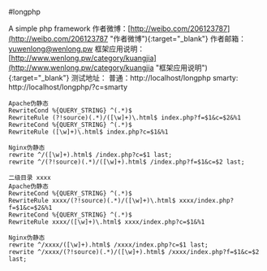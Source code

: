 #longphp

A simple php framework
作者微博：[http://weibo.com/206123787](http://weibo.com/206123787 "作者微博"){:target="_blank"}
作者邮箱：<yuwenlong@wenlong.pw>
框架应用说明：[http://www.wenlong.pw/category/kuangjia](http://www.wenlong.pw/category/kuangjia "框架应用说明"){:target="_blank"}
测试地址：
普通：http://localhost/longphp
smarty: http://localhost/longphp/?c=smarty

```
Apache伪静态
RewriteCond %{QUERY_STRING} ^(.*)$
RewriteRule (?!source)(.*)/([\w]+)\.html$ index.php?f=$1&c=$2&%1
RewriteCond %{QUERY_STRING} ^(.*)$
RewriteRule ([\w]+)\.html$ index.php?c=$1&%1

Nginx伪静态
rewrite ^/([\w]+).html$ /index.php?c=$1 last;
rewrite ^/(?!source)(.*)/([\w]+).html$ /index.php?f=$1&c=$2 last;

二级目录 xxxx
Apache伪静态
RewriteCond %{QUERY_STRING} ^(.*)$
RewriteRule xxxx/(?!source)(.*)/([\w]+)\.html$ xxxx/index.php?f=$1&c=$2&%1
RewriteCond %{QUERY_STRING} ^(.*)$
RewriteRule xxxx/([\w]+)\.html$ xxxx/index.php?c=$1&%1

Nginx伪静态
rewrite ^/xxxx/([\w]+).html$ /xxxx/index.php?c=$1 last;
rewrite ^/xxxx/(?!source)(.*)/([\w]+).html$ /xxxx/index.php?f=$1&c=$2 last;
```
